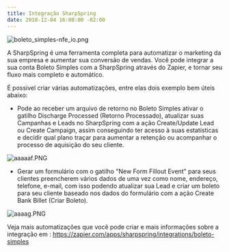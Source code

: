 ```yaml
---
title: Integração SharpSpring
date: 2018-12-04 16:08:00 -02:00
---
```


![boleto_simples-nfe_io.png](/uploads/boleto_simples-nfe_io.png)

A SharpSpring é uma ferramenta completa para automatizar o marketing da sua empresa e aumentar sua conversão de vendas. Você pode integrar a sua conta Boleto Simples com a SharpSpring através do Zapier, e tornar seu fluxo mais completo e automático.

É possível criar várias automatizações, entre elas dois exemplo bem úteis abaixo:

* Pode ao receber um arquivo de retorno no Boleto Simples ativar o gatilho Discharge Processed (Retorno Processado), atualizar suas Campanhas e Leads no SharpSpring com a ação Create/Update Lead ou Create Campaign, assim conseguindo ter acesso à suas estatísticas e decidir qual plano traçar para aumentar a retenção ou acompanhar o processo de aquisição do seu cliente.

 ![aaaaaf.PNG](/uploads/aaaaaf.PNG)


* Gerar um formulário com o gatilho "New Form Fillout Event"  para seus clientes preencherem vários dados de uma vez como nome, endereço, telefone, e-mail, com isso podendo atualizar sua Lead e criar um boleto para seu cliente baseado nos dados do formulário com a ação Create Bank Billet (Criar Boleto). 

 ![aaaag.PNG](/uploads/aaaag.PNG)

Veja mais automatizações que você pode criar e mais informações sobre a integração em : https://zapier.com/apps/sharpspring/integrations/boleto-simples